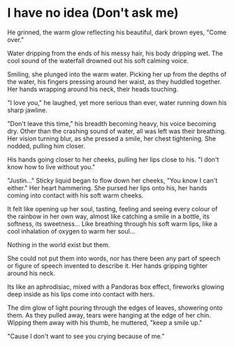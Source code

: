 # I have no idea (Don't ask me)
He grinned, the warm glow reflecting his beautiful, dark brown eyes, "Come over." 

Water dripping from the ends of his messy hair, his body dripping wet. The cool sound of the waterfall drowned out his soft calming voice. 

Smiling, she plunged into the warm water. Picking her up from the depths of the water, his fingers pressing around her waist, as they huddled together. Her hands wrapping around his neck, their heads touching. 

"I love you," he laughed, yet more serious than ever, water running down his sharp jawline. 

"Don't leave this time," his breadth becoming heavy, his voice becoming dry. Other than the crashing sound of water, all was left was their breathing. Her vision turning blur, as she pressed a smile, her chest tightening. She nodded, pulling him closer. 

His hands going closer to her cheeks, pulling her lips close to his. "I don't know how to live without you." 

"Justin..." Sticky liquid began to flow down her cheeks, "You know I can't either." Her heart hammering. She pursed her lips onto his, her hands coming into contact with his soft warm cheeks. 

It felt like opening up her soul, tasting, feeling and seeing every colour of the rainbow in her own way, almost like catching a smile in a bottle, its softness, its sweetness… Like breathing through his soft warm lips, like a cool inhalation of oxygen to warm her soul... 

Nothing in the world exist but them.

She could not put them into words, nor has there been any part of speech or figure of speech invented to describe it. Her hands gripping tighter around his neck. 

Its like an aphrodisiac, mixed with a Pandoras box effect, fireworks glowing deep inside as his lips come into contact with hers.

The dim glow of light pouring through the edges of leaves, showering onto them. As they pulled away, tears were hanging at the edge of her chin. Wipping them away with his thumb, he muttered, "keep a smile up."

"Cause I don't want to see you crying because of me."

